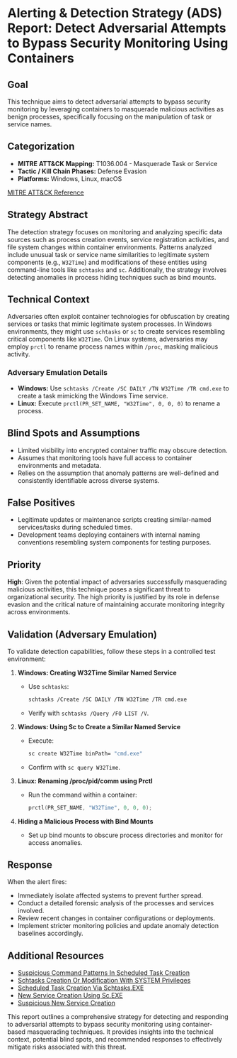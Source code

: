 # Alerting & Detection Strategy (ADS) Report: Detect Adversarial Attempts to Bypass Security Monitoring Using Containers

## Goal
This technique aims to detect adversarial attempts to bypass security monitoring by leveraging containers to masquerade malicious activities as benign processes, specifically focusing on the manipulation of task or service names.

## Categorization
- **MITRE ATT&CK Mapping:** T1036.004 - Masquerade Task or Service
- **Tactic / Kill Chain Phases:** Defense Evasion
- **Platforms:** Windows, Linux, macOS

[MITRE ATT&CK Reference](https://attack.mitre.org/techniques/T1036/004)

## Strategy Abstract
The detection strategy focuses on monitoring and analyzing specific data sources such as process creation events, service registration activities, and file system changes within container environments. Patterns analyzed include unusual task or service name similarities to legitimate system components (e.g., `W32Time`) and modifications of these entities using command-line tools like `schtasks` and `sc`. Additionally, the strategy involves detecting anomalies in process hiding techniques such as bind mounts.

## Technical Context
Adversaries often exploit container technologies for obfuscation by creating services or tasks that mimic legitimate system processes. In Windows environments, they might use `schtasks` or `sc` to create services resembling critical components like `W32Time`. On Linux systems, adversaries may employ `prctl` to rename process names within `/proc`, masking malicious activity.

### Adversary Emulation Details
- **Windows:** Use `schtasks /Create /SC DAILY /TN W32Time /TR cmd.exe` to create a task mimicking the Windows Time service.
- **Linux:** Execute `prctl(PR_SET_NAME, "W32Time", 0, 0, 0)` to rename a process.

## Blind Spots and Assumptions
- Limited visibility into encrypted container traffic may obscure detection.
- Assumes that monitoring tools have full access to container environments and metadata.
- Relies on the assumption that anomaly patterns are well-defined and consistently identifiable across diverse systems.

## False Positives
- Legitimate updates or maintenance scripts creating similar-named services/tasks during scheduled times.
- Development teams deploying containers with internal naming conventions resembling system components for testing purposes.

## Priority
**High**: Given the potential impact of adversaries successfully masquerading malicious activities, this technique poses a significant threat to organizational security. The high priority is justified by its role in defense evasion and the critical nature of maintaining accurate monitoring integrity across environments.

## Validation (Adversary Emulation)
To validate detection capabilities, follow these steps in a controlled test environment:

1. **Windows: Creating W32Time Similar Named Service**
   - Use `schtasks`:
     ```bash
     schtasks /Create /SC DAILY /TN W32Time /TR cmd.exe
     ```
   - Verify with `schtasks /Query /FO LIST /V`.

2. **Windows: Using Sc to Create a Similar Named Service**
   - Execute:
     ```bash
     sc create W32Time binPath= "cmd.exe"
     ```
   - Confirm with `sc query W32Time`.

3. **Linux: Renaming /proc/pid/comm using Prctl**
   - Run the command within a container:
     ```c
     prctl(PR_SET_NAME, "W32Time", 0, 0, 0);
     ```

4. **Hiding a Malicious Process with Bind Mounts**
   - Set up bind mounts to obscure process directories and monitor for access anomalies.

## Response
When the alert fires:
- Immediately isolate affected systems to prevent further spread.
- Conduct a detailed forensic analysis of the processes and services involved.
- Review recent changes in container configurations or deployments.
- Implement stricter monitoring policies and update anomaly detection baselines accordingly.

## Additional Resources
- [Suspicious Command Patterns In Scheduled Task Creation](#)
- [Schtasks Creation Or Modification With SYSTEM Privileges](#)
- [Scheduled Task Creation Via Schtasks.EXE](#)
- [New Service Creation Using Sc.EXE](#)
- [Suspicious New Service Creation](#)

This report outlines a comprehensive strategy for detecting and responding to adversarial attempts to bypass security monitoring using container-based masquerading techniques. It provides insights into the technical context, potential blind spots, and recommended responses to effectively mitigate risks associated with this threat.